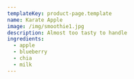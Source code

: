 ```yaml
---
templateKey: product-page.template
name: Karate Apple
image: /img/smoothie1.jpg
description: Almost too tasty to handle
ingredients:
  - apple
  - blueberry
  - chia
  - milk
---
```

